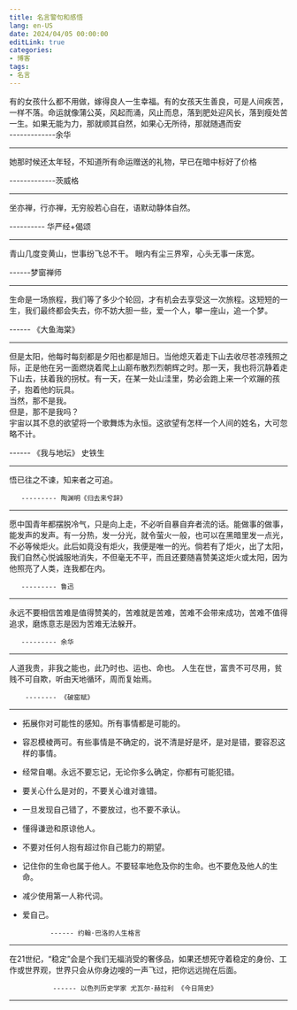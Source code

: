```yaml
---
title: 名言警句和感悟
lang: en-US
date: 2024/04/05 00:00:00
editLink: true
categories: 
- 博客
tags: 
- 名言
---
```



有的女孩什么都不用做，嫁得良人一生幸福。有的女孩天生善良，可是人间疾苦，一样不落。命运就像蒲公英，风起而涌，风止而息，落到肥处迎风长，落到瘦处苦一生。如果无能为力，那就顺其自然，如果心无所待，那就随遇而安      
-------------余华

--------------------------------------------------

                                                              
  她那时候还太年轻，不知道所有命运赠送的礼物，早已在暗中标好了价格            
                                                              
  -------------茨威格
  
                                                              
--------------------------------------------------

坐亦禅，行亦禅，无穷般若心自在，语默动静体自然。

---------- 华严经+偈颂

--------------------------------------------------

青山几度变黄山，世事纷飞总不干。 
眼内有尘三界窄，心头无事一床宽。

------梦窗禅师

--------------------------------------------------

生命是一场旅程，我们等了多少个轮回，才有机会去享受这一次旅程。这短短的一生，我们最终都会失去，你不妨大胆一些，爱一个人，攀一座山，追一个梦。

------ 《大鱼海棠》

--------------------------------------------------

但是太阳，他每时每刻都是夕阳也都是旭日。当他熄灭着走下山去收尽苍凉残照之际，正是他在另一面燃烧着爬上山巅布散烈烈朝辉之时。那一天，我也将沉静着走下山去，扶着我的拐杖。有一天，在某一处山洼里，势必会跑上来一个欢蹦的孩子，抱着他的玩具。    
当然，那不是我。    
但是，那不是我吗？     
宇宙以其不息的欲望将一个歌舞炼为永恒。这欲望有怎样一个人间的姓名，大可忽略不计。      


  ------ 《我与地坛》 史铁生

--------------------------------------------------

悟已往之不谏，知来者之可追。

       --------- 陶渊明《归去来兮辞》


--------------------------------------------------

愿中国青年都摆脱冷气，只是向上走，不必听自暴自弃者流的话。能做事的做事，能发声的发声。有一分热，发一分光，就令萤火一般，也可以在黑暗里发一点光，不必等候炬火。此后如竟没有炬火，我便是唯一的光。倘若有了炬火，出了太阳，我们自然心悦诚服地消失，不但毫无不平，而且还要随喜赞美这炬火或太阳，因为他照亮了人类，连我都在内。

       --------- 鲁迅

--------------------------------------------------

永远不要相信苦难是值得赞美的，苦难就是苦难，苦难不会带来成功，苦难不值得追求，磨炼意志是因为苦难无法躲开。

       --------- 余华

--------------------------------------------------


人道我贵，非我之能也，此乃时也、运也、命也。
人生在世，富贵不可尽用，贫贱不可自欺，听由天地循环，周而复始焉。

        -------- 《破窑赋》

--------------------------------------------------

+ 拓展你对可能性的感知。所有事情都是可能的。
+ 容忍模棱两可。有些事情是不确定的，说不清是好是坏，是对是错，要容忍这样的事情。
+ 经常自嘲。永远不要忘记，无论你多么确定，你都有可能犯错。
+ 要关心什么是对的，不要关心谁对谁错。
+ 一旦发现自己错了，不要放过，也不要不承认。
+ 懂得谦逊和原谅他人。
+ 不要对任何人抱有超过你自己能力的期望。
+ 记住你的生命也属于他人。不要轻率地危及你的生命。也不要危及他人的生命。
+ 减少使用第一人称代词。
+ 爱自己。


             ------ 约翰·巴洛的人生格言

--------------------------------------------------

在21世纪，“稳定”会是个我们无福消受的奢侈品，如果还想死守着稳定的身份、工作或世界观，世界只会从你身边嗖的一声飞过，把你远远抛在后面。      

               ------ 以色列历史学家 尤瓦尔·赫拉利 《今日简史》    

--------------------------------------------------
